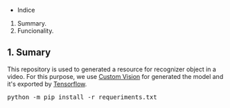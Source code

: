 -  Indice
1. Summary.
2. Funcionality.



## 1. Sumary
This repository is used to generated a resource for recognizer object in a video. For this purpose, we use [Custom Vision](https://www.customvision.ai) for generated the model and it's exported by [Tensorflow](https://docs.microsoft.com/en-us/azure/cognitive-services/custom-vision-service/export-model-python).


<pre>python -m pip install -r requeriments.txt</pre>